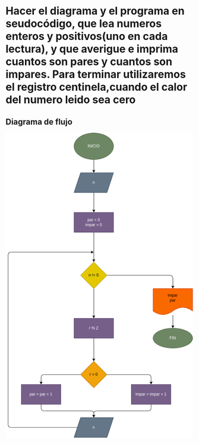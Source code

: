 # Hacer el diagrama y el programa en seudocódigo, que lea numeros enteros y positivos(uno en cada lectura), y que averigue e imprima cuantos son pares y cuantos son impares. Para terminar utilizaremos el registro centinela,cuando el calor del numero leido sea cero


## Diagrama de flujo

![Diagrama de flujo](ejercicio-2.png "Diagrama de flujo")